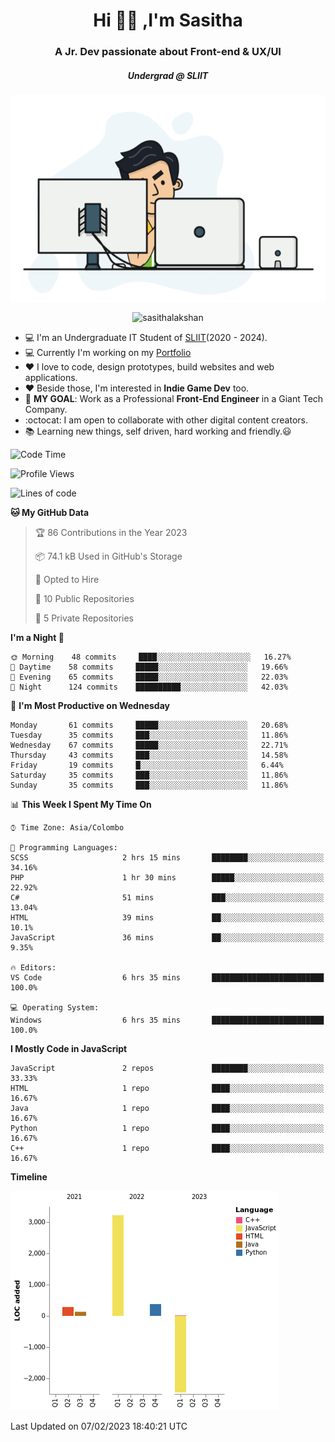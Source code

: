 
<h1 align="center">Hi 🙋‍♂️ ,I'm Sasitha</h1>
<h3 align="center">A Jr. Dev passionate about Front-end & UX/UI</h3>

<i><h5 align="center">Undergrad @ SLIIT</h5></i>

<p align="center">
  <img width="540" height="330" src="https://github.com/SasithaLakshan/SasithaLakshan/blob/main/dev.gif">
</p>
<p align="center"> <img src="https://komarev.com/ghpvc/?username=sasithalakshan&label=Profile%20views&color=0e75b6&style=flat" alt="sasithalakshan" /> </p>

- :computer: I'm an Undergraduate IT Student of [SLIIT](https://www.sliit.lk)(2020 - 2024).
- :computer: Currently I'm working on my <a href="https://SasithaLakshan.github.io" target="_blank">Portfolio</a>
- :heart: I love to code, design prototypes, build websites and web applications.
- :heart: Beside those, I'm interested in **Indie Game Dev** too.
- :electric_plug: **MY GOAL**: Work as a Professional **Front-End Engineer** in a Giant Tech Company.
- :octocat: I am open to collaborate with other digital content creators.
- :books: Learning new things, self driven, hard working and friendly.:smiley:
  
<!-- <h3 align="left">Tech Stack I'm Using</h3> -->

<!--START_SECTION:waka-->
![Code Time](http://img.shields.io/badge/Code%20Time-362%20hrs%208%20mins-blue)

![Profile Views](http://img.shields.io/badge/Profile%20Views-0-blue)

![Lines of code](https://img.shields.io/badge/From%20Hello%20World%20I%27ve%20Written-2%20Thousand%20lines%20of%20code-blue)

**🐱 My GitHub Data** 

> 🏆 86 Contributions in the Year 2023
 > 
> 📦 74.1 kB Used in GitHub's Storage 
 > 
> 💼 Opted to Hire
 > 
> 📜 10 Public Repositories 
 > 
> 🔑 5 Private Repositories  
 > 
**I'm a Night 🦉** 

```text
🌞 Morning    48 commits     ████░░░░░░░░░░░░░░░░░░░░░   16.27% 
🌆 Daytime    58 commits     █████░░░░░░░░░░░░░░░░░░░░   19.66% 
🌃 Evening    65 commits     █████░░░░░░░░░░░░░░░░░░░░   22.03% 
🌙 Night      124 commits    ██████████░░░░░░░░░░░░░░░   42.03%

```
📅 **I'm Most Productive on Wednesday** 

```text
Monday       61 commits     █████░░░░░░░░░░░░░░░░░░░░   20.68% 
Tuesday      35 commits     ███░░░░░░░░░░░░░░░░░░░░░░   11.86% 
Wednesday    67 commits     █████░░░░░░░░░░░░░░░░░░░░   22.71% 
Thursday     43 commits     ███░░░░░░░░░░░░░░░░░░░░░░   14.58% 
Friday       19 commits     █░░░░░░░░░░░░░░░░░░░░░░░░   6.44% 
Saturday     35 commits     ███░░░░░░░░░░░░░░░░░░░░░░   11.86% 
Sunday       35 commits     ███░░░░░░░░░░░░░░░░░░░░░░   11.86%

```


📊 **This Week I Spent My Time On** 

```text
⌚︎ Time Zone: Asia/Colombo

💬 Programming Languages: 
SCSS                     2 hrs 15 mins       ████████░░░░░░░░░░░░░░░░░   34.16% 
PHP                      1 hr 30 mins        █████░░░░░░░░░░░░░░░░░░░░   22.92% 
C#                       51 mins             ███░░░░░░░░░░░░░░░░░░░░░░   13.04% 
HTML                     39 mins             ██░░░░░░░░░░░░░░░░░░░░░░░   10.1% 
JavaScript               36 mins             ██░░░░░░░░░░░░░░░░░░░░░░░   9.35%

🔥 Editors: 
VS Code                  6 hrs 35 mins       █████████████████████████   100.0%

💻 Operating System: 
Windows                  6 hrs 35 mins       █████████████████████████   100.0%

```

**I Mostly Code in JavaScript** 

```text
JavaScript               2 repos             ████████░░░░░░░░░░░░░░░░░   33.33% 
HTML                     1 repo              ████░░░░░░░░░░░░░░░░░░░░░   16.67% 
Java                     1 repo              ████░░░░░░░░░░░░░░░░░░░░░   16.67% 
Python                   1 repo              ████░░░░░░░░░░░░░░░░░░░░░   16.67% 
C++                      1 repo              ████░░░░░░░░░░░░░░░░░░░░░   16.67%

```


**Timeline**

![Chart not found](https://raw.githubusercontent.com/SasithaLakshan/SasithaLakshan/main/charts/bar_graph.png) 


 Last Updated on 07/02/2023 18:40:21 UTC
<!--END_SECTION:waka-->

